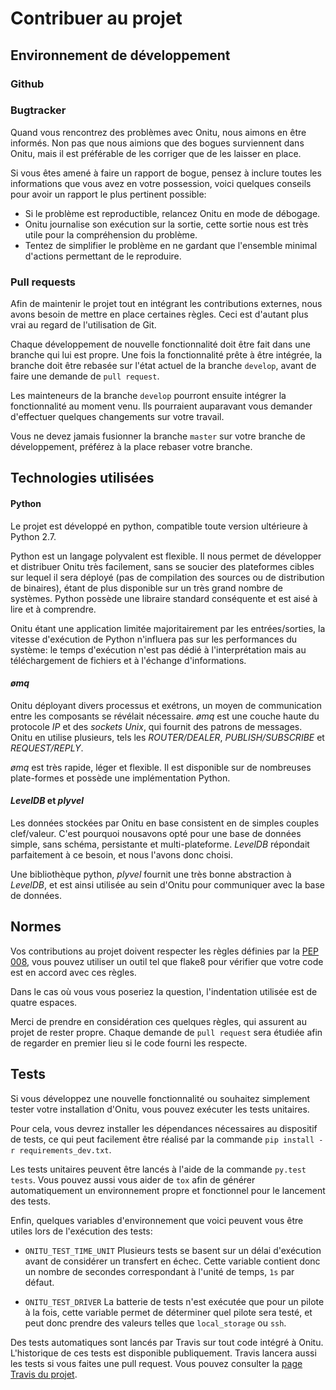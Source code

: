 # Contribuer au projet

## Environnement de développement

### Github

### Bugtracker

Quand vous rencontrez des problèmes avec Onitu, nous aimons en être informés.
Non pas que nous aimions que des bogues surviennent dans Onitu, mais il est
préférable de les corriger que de les laisser en place.

Si vous êtes amené à faire un rapport de bogue, pensez à inclure toutes les
informations que vous avez en votre possession, voici quelques conseils pour
avoir un rapport le plus pertinent possible:

* Si le problème est reproductible, relancez Onitu en mode de débogage.
* Onitu journalise son exécution sur la sortie, cette sortie nous est très utile
pour la compréhension du problème.
* Tentez de simplifier le problème en ne gardant que l'ensemble minimal
d'actions permettant de le reproduire.

### Pull requests

Afin de maintenir le projet tout en intégrant les contributions externes, nous
avons besoin de mettre en place certaines règles. Ceci est d'autant plus vrai au
regard de l'utilisation de Git.

Chaque développement de nouvelle fonctionnalité doit être fait dans une branche
qui lui est propre. Une fois la fonctionnalité prête à être intégrée, la branche
doit être rebasée sur l'état actuel de la branche ```develop```, avant de faire
une demande de ```pull request```.

Les mainteneurs de la branche ```develop``` pourront ensuite intégrer la
fonctionnalité au moment venu. Ils pourraient auparavant vous demander
d'effectuer quelques changements sur votre travail.

Vous ne devez jamais fusionner la branche ```master``` sur votre branche de
développement, préférez à la place rebaser votre branche.

## Technologies utilisées

#### Python

Le projet est développé en python, compatible toute version ultérieure à Python 2.7.

Python est un langage polyvalent est flexible. Il nous permet de développer et distribuer Onitu très facilement, sans se soucier des plateformes cibles sur lequel il sera déployé (pas de compilation des sources ou de distribution de binaires), étant de plus disponible sur un très grand nombre de systèmes. Python possède une libraire standard conséquente et est aisé à lire et à comprendre.

Onitu étant une application limitée majoritairement par les entrées/sorties, la vitesse d'exécution de Python n'influera pas sur les performances du système: le temps d'exécution n'est pas dédié à l'interprétation mais au téléchargement de fichiers et à l'échange d'informations.

#### *ømq*

Onitu déployant divers processus et exétrons, un moyen de communication entre les composants se révélait nécessaire. *ømq* est une couche haute du protocole *IP* et des *sockets* *Unix*, qui fournit des patrons de messages. Onitu en utilise plusieurs, tels les *ROUTER/DEALER*, *PUBLISH/SUBSCRIBE* et *REQUEST/REPLY*.

*ømq* est très rapide, léger et flexible. Il est disponible sur de nombreuses plate-formes et possède une implémentation Python.

#### *LevelDB* et *plyvel*

Les données stockées par Onitu en base consistent en de simples couples clef/valeur. C'est pourquoi nousavons opté pour une base de données simple, sans schéma, persistante et multi-plateforme. *LevelDB* répondait parfaitement à ce besoin, et nous l'avons donc choisi.

Une bibliothèque python, *plyvel* fournit une très bonne abstraction à *LevelDB*, et est ainsi utilisée au sein d'Onitu pour communiquer avec la base de données.

## Normes

Vos contributions au projet doivent respecter les règles définies par la
[PEP 008](http://www.python.org/dev/peps/pep-0008), vous pouvez utiliser un outil
tel que flake8 pour vérifier que votre code est en accord avec ces règles.

Dans le cas où vous vous poseriez la question, l'indentation utilisée est de
quatre espaces.

Merci de prendre en considération ces quelques règles, qui assurent au projet de
rester propre. Chaque demande de ```pull request``` sera étudiée afin de
regarder en premier lieu si le code fourni les respecte.

## Tests

Si vous développez une nouvelle fonctionnalité ou souhaitez simplement tester
votre installation d'Onitu, vous pouvez exécuter les tests unitaires.

Pour cela, vous devrez installer les dépendances nécessaires au dispositif de
tests, ce qui peut facilement être réalisé par la commande ```pip install -r
requirements_dev.txt```.

Les tests unitaires peuvent être lancés à l'aide de la commande ```py.test
tests```. Vous pouvez aussi vous aider de ```tox``` afin de générer
automatiquement un environnement propre et fonctionnel pour le lancement des
tests.

Enfin, quelques variables d'environnement que voici peuvent vous être utiles
lors de l'exécution des tests:

* ```ONITU_TEST_TIME_UNIT``` Plusieurs tests se basent sur un délai d'exécution
avant de considérer un transfert en échec. Cette variable contient donc un
nombre de secondes correspondant à l'unité de temps, ```1s``` par défaut.

* ```ONITU_TEST_DRIVER``` La batterie de tests n'est exécutée que pour un pilote
à la fois, cette variable permet de déterminer quel pilote sera testé, et peut
donc prendre des valeurs telles que ```local_storage``` ou ```ssh```.

Des tests automatiques sont lancés par Travis sur tout code intégré à Onitu.
L'historique de ces tests est disponible publiquement. Travis lancera aussi les
tests si vous faites une pull request. Vous pouvez consulter la [page Travis du
projet](https://travis-ci.org/onitu/onitu).
